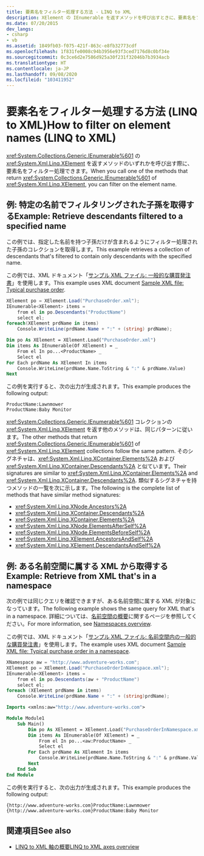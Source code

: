 ```yaml
---
title: 要素名をフィルター処理する方法 - LINQ to XML
description: XElement の IEnumerable を返すメソッドを呼び出すときに、要素名をフィルター処理する方法について説明します。
ms.date: 07/20/2015
dev_langs:
- csharp
- vb
ms.assetid: 1849fb03-f075-421f-863c-e8fb32773cdf
ms.openlocfilehash: 1f831fe0008c94b3956e93f3ced7176d8c0bf34e
ms.sourcegitcommit: 0c3ce6d2e7586d925a30f231f32046b7b3934acb
ms.translationtype: HT
ms.contentlocale: ja-JP
ms.lasthandoff: 09/08/2020
ms.locfileid: "103411952"
---
```

# <a name="how-to-filter-on-element-names-linq-to-xml"></a><span data-ttu-id="8adf3-103">要素名をフィルター処理する方法 (LINQ to XML)</span><span class="sxs-lookup"><span data-stu-id="8adf3-103">How to filter on element names (LINQ to XML)</span></span>

<span data-ttu-id="8adf3-104"><xref:System.Collections.Generic.IEnumerable%601> の <xref:System.Xml.Linq.XElement> を返すメソッドのいずれかを呼び出す際に、要素名をフィルター処理できます。</span><span class="sxs-lookup"><span data-stu-id="8adf3-104">When you call one of the methods that return <xref:System.Collections.Generic.IEnumerable%601> of <xref:System.Xml.Linq.XElement>, you can filter on the element name.</span></span>

## <a name="example-retrieve-descendants-filtered-to-a-specified-name"></a><span data-ttu-id="8adf3-105">例: 特定の名前でフィルタリングされた子孫を取得する</span><span class="sxs-lookup"><span data-stu-id="8adf3-105">Example: Retrieve descendants filtered to a specified name</span></span>

<span data-ttu-id="8adf3-106">この例では、指定した名前を持つ子孫だけが含まれるようにフィルター処理された子孫のコレクションを取得します。</span><span class="sxs-lookup"><span data-stu-id="8adf3-106">This example retrieves a collection of descendants that's filtered to contain only descendants with the specified name.</span></span>

<span data-ttu-id="8adf3-107">この例では、XML ドキュメント「[サンプル XML ファイル: 一般的な購買発注書](sample-xml-file-typical-purchase-order.md)」を使用します。</span><span class="sxs-lookup"><span data-stu-id="8adf3-107">This example uses XML document [Sample XML file: Typical purchase order](sample-xml-file-typical-purchase-order.md).</span></span>

```csharp
XElement po = XElement.Load("PurchaseOrder.xml");
IEnumerable<XElement> items =
    from el in po.Descendants("ProductName")
    select el;
foreach(XElement prdName in items)
    Console.WriteLine(prdName.Name + ":" + (string) prdName);
```

```vb
Dim po As XElement = XElement.Load("PurchaseOrder.xml")
Dim items As IEnumerable(Of XElement) = _
    From el In po...<ProductName> _
    Select el
For Each prdName As XElement In items
    Console.WriteLine(prdName.Name.ToString & ":" & prdName.Value)
Next
```

<span data-ttu-id="8adf3-108">この例を実行すると、次の出力が生成されます。</span><span class="sxs-lookup"><span data-stu-id="8adf3-108">This example produces the following output:</span></span>

```output
ProductName:Lawnmower
ProductName:Baby Monitor
```

<span data-ttu-id="8adf3-109"><xref:System.Collections.Generic.IEnumerable%601> コレクションの <xref:System.Xml.Linq.XElement> を返す他のメソッドは、同じパターンに従います。</span><span class="sxs-lookup"><span data-stu-id="8adf3-109">The other methods that return <xref:System.Collections.Generic.IEnumerable%601> of <xref:System.Xml.Linq.XElement> collections follow the same pattern.</span></span> <span data-ttu-id="8adf3-110">そのシグネチャは、<xref:System.Xml.Linq.XContainer.Elements%2A> および <xref:System.Xml.Linq.XContainer.Descendants%2A> と似ています。</span><span class="sxs-lookup"><span data-stu-id="8adf3-110">Their signatures are similar to <xref:System.Xml.Linq.XContainer.Elements%2A> and <xref:System.Xml.Linq.XContainer.Descendants%2A>.</span></span> <span data-ttu-id="8adf3-111">類似するシグネチャを持つメソッドの一覧を次に示します。</span><span class="sxs-lookup"><span data-stu-id="8adf3-111">The following is the complete list of methods that have similar method signatures:</span></span>

- <xref:System.Xml.Linq.XNode.Ancestors%2A>
- <xref:System.Xml.Linq.XContainer.Descendants%2A>
- <xref:System.Xml.Linq.XContainer.Elements%2A>
- <xref:System.Xml.Linq.XNode.ElementsAfterSelf%2A>
- <xref:System.Xml.Linq.XNode.ElementsBeforeSelf%2A>
- <xref:System.Xml.Linq.XElement.AncestorsAndSelf%2A>
- <xref:System.Xml.Linq.XElement.DescendantsAndSelf%2A>

## <a name="example-retrieve-from-xml-thats-in-a-namespace"></a><span data-ttu-id="8adf3-112">例: ある名前空間に属する XML から取得する</span><span class="sxs-lookup"><span data-stu-id="8adf3-112">Example: Retrieve from XML that's in a namespace</span></span>

<span data-ttu-id="8adf3-113">次の例では同じクエリを確認できますが、ある名前空間に属する XML が対象になっています。</span><span class="sxs-lookup"><span data-stu-id="8adf3-113">The following example shows the same query for XML that's in a namespace.</span></span> <span data-ttu-id="8adf3-114">詳細については、[名前空間の概要](namespaces-overview.md)に関するページを参照してください。</span><span class="sxs-lookup"><span data-stu-id="8adf3-114">For more information, see [Namespaces overview](namespaces-overview.md).</span></span>

<span data-ttu-id="8adf3-115">この例では、XML ドキュメント「[サンプル XML ファイル: 名前空間内の一般的な購買発注書](sample-xml-file-typical-purchase-order-namespace.md)」を使用します。</span><span class="sxs-lookup"><span data-stu-id="8adf3-115">The example uses XML document [Sample XML file: Typical purchase order in a namespace](sample-xml-file-typical-purchase-order-namespace.md).</span></span>

```csharp
XNamespace aw = "http://www.adventure-works.com";
XElement po = XElement.Load("PurchaseOrderInNamespace.xml");
IEnumerable<XElement> items =
    from el in po.Descendants(aw + "ProductName")
    select el;
foreach (XElement prdName in items)
    Console.WriteLine(prdName.Name + ":" + (string)prdName);
```

```vb
Imports <xmlns:aw="http://www.adventure-works.com">

Module Module1
    Sub Main()
        Dim po As XElement = XElement.Load("PurchaseOrderInNamespace.xml")
        Dim items As IEnumerable(Of XElement) = _
            From el In po...<aw:ProductName> _
            Select el
        For Each prdName As XElement In items
            Console.WriteLine(prdName.Name.ToString & ":" & prdName.Value)
        Next
    End Sub
End Module
```

<span data-ttu-id="8adf3-116">この例を実行すると、次の出力が生成されます。</span><span class="sxs-lookup"><span data-stu-id="8adf3-116">This example produces the following output:</span></span>

```output
{http://www.adventure-works.com}ProductName:Lawnmower
{http://www.adventure-works.com}ProductName:Baby Monitor
```

## <a name="see-also"></a><span data-ttu-id="8adf3-117">関連項目</span><span class="sxs-lookup"><span data-stu-id="8adf3-117">See also</span></span>

- [<span data-ttu-id="8adf3-118">LINQ to XML 軸の概要</span><span class="sxs-lookup"><span data-stu-id="8adf3-118">LINQ to XML axes overview</span></span>](linq-xml-axes-overview.md)
